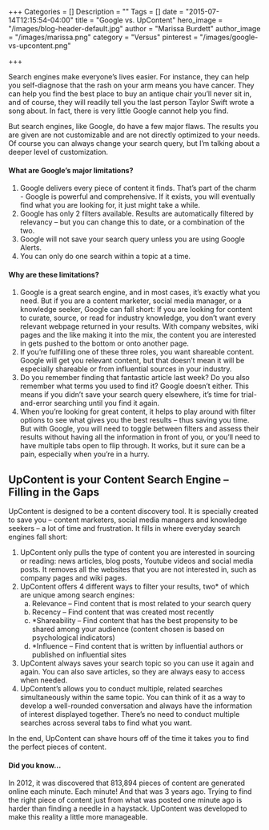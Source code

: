 +++
Categories = []
Description = ""
Tags = []
date = "2015-07-14T12:15:54-04:00"
title = "Google vs. UpContent"
hero_image = "/images/blog-header-default.jpg"
author = "Marissa Burdett"
author_image = "/images/marissa.png"
category = "Versus"
pinterest = "/images/google-vs-upcontent.png"

+++

Search engines make everyone’s lives easier. For instance, they can help you self-diagnose that the rash on your arm means you have cancer. They can help you find the best place to buy an antique chair you’ll never sit in, and of course, they will readily tell you the last person Taylor Swift wrote a song about. In fact, there is very little Google cannot help you find.

But search engines, like Google, do have a few major flaws. The results you are given are not customizable and are not directly optimized to your needs. Of course you can always change your search query, but I’m talking about a deeper level of customization.


#### What are Google’s major limitations?
<ol class="color-list">
<li>Google delivers every piece of content it finds. That’s part of the charm - Google is powerful and comprehensive. If it exists, you will eventually find what you are looking for, it just might take a while.</li>
<li>Google has only 2 filters available. Results are automatically filtered by relevancy – but you can change this to date, or a combination of the two. </li>
<li>Google will not save your search query unless you are using Google Alerts.</li>
<li>You can only do one search within a topic at a time.</li>
</ol>

#### Why are these limitations?
<ol class="color-list">
<li>Google is a great search engine, and in most cases, it’s exactly what you need. But if you are a content marketer, social media manager, or a knowledge seeker, Google can fall short: If you are looking for content to curate, source, or read for industry knowledge, you don’t want every relevant webpage returned in your results. With company websites, wiki pages and the like making it into the mix, the content you are interested in gets pushed to the bottom or onto another page.</li>
<li>If you’re fulfilling one of these three roles, you want shareable content. Google will get you relevant content, but that doesn’t mean it will be especially shareable or from influential sources in your industry.</li>
<li>Do you remember finding that fantastic article last week? Do you also remember what terms you used to find it? Google doesn’t either. This means if you didn’t save your search query elsewhere, it’s time for trial-and-error searching until you find it again.</li>
<li>When you’re looking for great content, it helps to play around with filter options to see what gives you the best results – thus saving you time. But with Google, you will need to toggle between filters and assess their results without having all the information in front of you, or you’ll need to have multiple tabs open to flip through. It works, but it sure can be a pain, especially when you’re in a hurry.</li>
</ol>



## UpContent is your Content Search Engine – Filling in the Gaps

UpContent is designed to be a content discovery tool. It is specially created to save you – content marketers, social media managers and knowledge seekers – a lot of time and frustration. It fills in where everyday search engines fall short:

<ol class="color-list">
<li>UpContent only pulls the type of content you are interested in sourcing or reading: news articles, blog posts, Youtube videos and social media posts. It removes all the websites that you are not interested in, such as company pages and wiki pages.</li>
<li>UpContent offers 4 different ways to filter your results, two* of which are unique among search engines:
<ol type="a">
	<li>Relevance – Find content that is most related to your search query</li>
    <li>Recency – Find content that was created most recently </li>
    <li>*Shareability – Find content that has the best propensity to be shared among your audience (content chosen is based on psychological indicators)</li>
    <li>*Influence – Find content that is written by influential authors or published on influential sites</li>
</ol>
</li>
<li>UpContent always saves your search topic so you can use it again and again. You can also save articles, so they are always easy to access when needed.</li>
<li>UpContent’s allows you to conduct multiple, related searches simultaneously within the same topic. You can think of it as a way to develop a well-rounded conversation and always have the information of interest displayed together. There’s no need to conduct multiple searches across several tabs to find what you want.</li>
</ol>

In the end, UpContent can shave hours off of the time it takes you to find the perfect pieces of content.

#### Did you know…
In 2012, it was discovered that 813,894 pieces of content are generated online each minute. Each minute! And that was 3 years ago. Trying to find the right piece of content just from what was posted one minute ago is harder than finding a needle in a haystack. UpContent was developed to make this reality a little more manageable.

